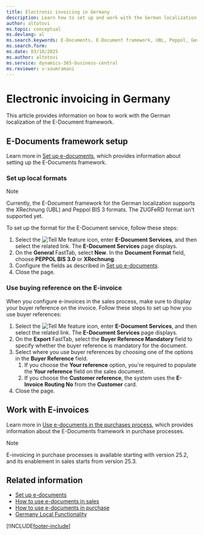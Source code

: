 ```yaml
---
title: Electronic invoicing in Germany
description: Learn how to set up and work with the German localization of the E-Document framework.
author: altotovi
ms.topic: conceptual
ms.devlang: al
ms.search.keywords: E-Documents, E-Document framework, UBL, Peppol, German version
ms.search.form: 
ms.date: 03/10/2025
ms.author: altotovi
ms.service: dynamics-365-business-central
ms.reviewer: v-soumramani
---
```


# Electronic invoicing in Germany

This article provides information on how to work with the German localization of the E-Document framework.

## E-Documents framework setup

Learn more in [Set up e-documents](../../finance-how-setup-edocuments.md), which provides information about setting up the E-Documents framework.

### Set up local formats  

> [!NOTE]
> Currently, the E-Document framework for the German localization supports the XRechnung (UBL) and Peppol BIS 3 formats. The ZUGFeRD format isn't supported yet.

To set up the format for the E-Document service, follow these steps:  

1. Select the ![Tell Me feature](../../media/ui-search/search_small.png "Tell me what you want to do") icon, enter **E-Document Services**, and then select the related link. The **E-Document Services** page displays.
1. On the **General** FastTab, select **New**. In the **Document Format** field, choose **PEPPOL BIS 3.0** or **XRechnung**.  
1. Configure the fields as described in [Set up e-documents](../../finance-how-setup-edocuments.md).
1. Close the page.

### Use buying reference on the E-invoice

When you configure e-invoices in the sales process, make sure to display your buyer reference on the invoice. Follow these steps to set up how you use buyer references:  

1. Select the ![Tell Me feature](../../media/ui-search/search_small.png "Tell me what you want to do") icon, enter **E-Document Services**, and then select the related link. The **E-Document Services** page displays.
1. On the **Export** FastTab, select the **Buyer Reference Mandatory** field to specify whether the buyer reference is mandatory for the document.
1. Select where you use buyer references by choosing one of the options in the **Buyer Reference** field.  
   1. If you choose the **Your reference** option, you're required to populate the **Your reference** field on the sales document.
   1. If you choose the **Customer reference**, the system uses the **E-Invoice Routing No** from the **Customer** card.  
1. Close the page.

## Work with E-invoices

Learn more in [Use e-documents in the purchases process](../../finance-how-use-edocuments.md), which provides information about the E-Documents framework in purchase processes.  

> [!NOTE]
> E-invoicing in purchase processes is available starting with version 25.2, and its enablement in sales starts from version 25.3.  

## Related information

- [Set up e-documents](../../finance-how-setup-edocuments.md)  
- [How to use e-documents in sales](../../finance-how-use-edocuments.md)  
- [How to use e-documents in purchase](../../finance-how-use-edocuments-purchase.md)  
- [Germany Local Functionality](germany-local-functionality.md)  

[!INCLUDE[footer-include](../../includes/footer-banner.md)]
